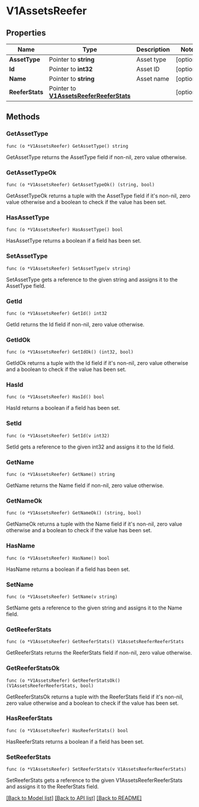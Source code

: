 # V1AssetsReefer

## Properties

Name | Type | Description | Notes
------------ | ------------- | ------------- | -------------
**AssetType** | Pointer to **string** | Asset type | [optional] 
**Id** | Pointer to **int32** | Asset ID | [optional] 
**Name** | Pointer to **string** | Asset name | [optional] 
**ReeferStats** | Pointer to [**V1AssetsReeferReeferStats**](V1AssetsReefer_reeferStats.md) |  | [optional] 

## Methods

### GetAssetType

`func (o *V1AssetsReefer) GetAssetType() string`

GetAssetType returns the AssetType field if non-nil, zero value otherwise.

### GetAssetTypeOk

`func (o *V1AssetsReefer) GetAssetTypeOk() (string, bool)`

GetAssetTypeOk returns a tuple with the AssetType field if it's non-nil, zero value otherwise
and a boolean to check if the value has been set.

### HasAssetType

`func (o *V1AssetsReefer) HasAssetType() bool`

HasAssetType returns a boolean if a field has been set.

### SetAssetType

`func (o *V1AssetsReefer) SetAssetType(v string)`

SetAssetType gets a reference to the given string and assigns it to the AssetType field.

### GetId

`func (o *V1AssetsReefer) GetId() int32`

GetId returns the Id field if non-nil, zero value otherwise.

### GetIdOk

`func (o *V1AssetsReefer) GetIdOk() (int32, bool)`

GetIdOk returns a tuple with the Id field if it's non-nil, zero value otherwise
and a boolean to check if the value has been set.

### HasId

`func (o *V1AssetsReefer) HasId() bool`

HasId returns a boolean if a field has been set.

### SetId

`func (o *V1AssetsReefer) SetId(v int32)`

SetId gets a reference to the given int32 and assigns it to the Id field.

### GetName

`func (o *V1AssetsReefer) GetName() string`

GetName returns the Name field if non-nil, zero value otherwise.

### GetNameOk

`func (o *V1AssetsReefer) GetNameOk() (string, bool)`

GetNameOk returns a tuple with the Name field if it's non-nil, zero value otherwise
and a boolean to check if the value has been set.

### HasName

`func (o *V1AssetsReefer) HasName() bool`

HasName returns a boolean if a field has been set.

### SetName

`func (o *V1AssetsReefer) SetName(v string)`

SetName gets a reference to the given string and assigns it to the Name field.

### GetReeferStats

`func (o *V1AssetsReefer) GetReeferStats() V1AssetsReeferReeferStats`

GetReeferStats returns the ReeferStats field if non-nil, zero value otherwise.

### GetReeferStatsOk

`func (o *V1AssetsReefer) GetReeferStatsOk() (V1AssetsReeferReeferStats, bool)`

GetReeferStatsOk returns a tuple with the ReeferStats field if it's non-nil, zero value otherwise
and a boolean to check if the value has been set.

### HasReeferStats

`func (o *V1AssetsReefer) HasReeferStats() bool`

HasReeferStats returns a boolean if a field has been set.

### SetReeferStats

`func (o *V1AssetsReefer) SetReeferStats(v V1AssetsReeferReeferStats)`

SetReeferStats gets a reference to the given V1AssetsReeferReeferStats and assigns it to the ReeferStats field.


[[Back to Model list]](../README.md#documentation-for-models) [[Back to API list]](../README.md#documentation-for-api-endpoints) [[Back to README]](../README.md)


